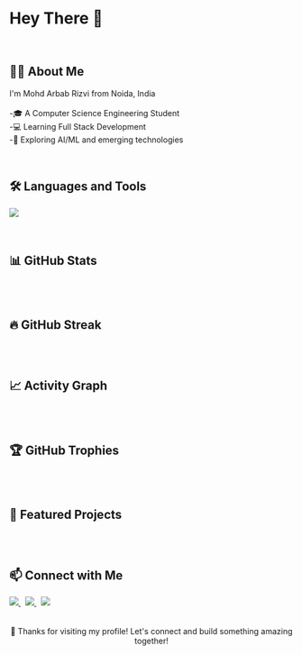 # Hey There 👋
<br>

## 🧑‍💻 About Me

<p align="left" dir="auto">I'm Mohd Arbab Rizvi from Noida, India
  <br>
<br>-🎓 A Computer Science Engineering Student
<br>-💻 Learning Full Stack Development
<br>-🤖 Exploring AI/ML and emerging technologies</p>
  
<br>

## 🛠️ Languages and Tools

<div align="left">
  <img src="https://skillicons.dev/icons?i=html,css,js,mongodb,expressjs,react,nodejs&theme=dark" />
</div>
<br><br>


## 📊 GitHub Stats
<br><br>
## 🔥 GitHub Streak
<br><br>
## 📈 Activity Graph
<br><br>
## 🏆 GitHub Trophies
<br><br>
## 🌟 Featured Projects
<br><br>
## 📫 Connect with Me

<div align="left">
  <a href="www.linkedin.com/in/mohd-arbab-rizvi-3217b9366">
    <img src="https://img.shields.io/badge/LinkedIn-0077B5?style=for-the-badge&logo=linkedin&logoColor=white" />
  </a> &nbsp
  <a href="https://github.com/ariz-17">
    <img src="https://img.shields.io/badge/GitHub-100000?style=for-the-badge&logo=github&logoColor=white" />
  </a> &nbsp
  <a href="mailto:arbabrizviwork@gmail.com">
    <img src="https://img.shields.io/badge/Gmail-D14836?style=for-the-badge&logo=gmail&logoColor=white" />
  </a>
</div>

<div align="center">
  <br><br>
  💙 Thanks for visiting my profile! Let's connect and build something amazing together!
</div>
